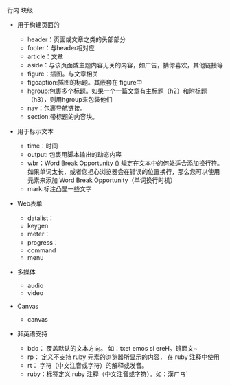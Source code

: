 行内
块级

* 用于构建页面的
    * header：页面或文章之类的头部部分
    * footer：与header相对应
    * article：文章
    * aside：与该页面或主题内容无关的内容，如广告，猜你喜欢，其他链接等
    * figure：插图。与文章相关
    * figcaption:插图的标题。其嵌套在 figure中
    * hgroup:包裹多个标题。如果一个一篇文章有主标题（h2）和附标题（h3），则用hgroup来包装他们
    * nav：包裹导航链接。
    * section:带标题的内容块。

* 用于标示文本
    * time：时间
    * output: 包裹用脚本输出的动态内容
    * wbr：Word Break Opportunity (<wbr>) 规定在文本中的何处适合添加换行符。 如果单词太长，或者您担心浏览器会在错误的位置换行，那么您可以使用 <wbr> 元素来添加 Word Break Opportunity（单词换行时机）
    * mark:标注凸显一些文字

* Web表单
    * datalist：
    * keygen
    * meter：
    * progress：
    * command
    * menu

* 多媒体
    * audio
    * video

* Canvas
    * canvas

* 非英语支持
    * bdo： 覆盖默认的文本方向。 如：<bdo dir="rtl">Here is some text</bdo>。镜面文~
    * rp： 定义不支持 ruby 元素的浏览器所显示的内容， 在 ruby 注释中使用
    * rt：  字符（中文注音或字符）的解释或发音。
    * ruby：标签定义 ruby 注释（中文注音或字符）。如：<ruby>漢 <rt><rp>(</rp>ㄏㄢˋ<rp>)</rp></rt></ruby>


